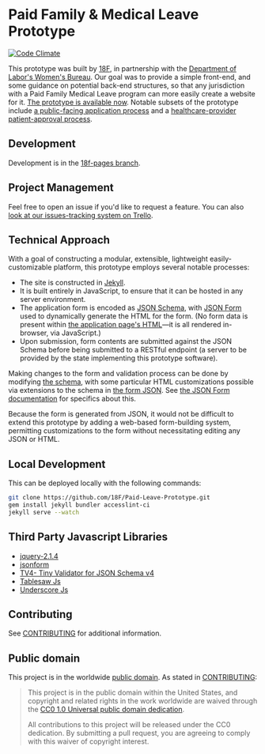# Paid Family & Medical Leave Prototype

[![Code Climate](https://codeclimate.com/github/18F/Paid-Leave-Prototype/badges/gpa.svg)](https://codeclimate.com/github/18F/Paid-Leave-Prototype)

This prototype was built by [18F](https://18f.gov/), in partnership with the [Department of Labor's Women's Bureau](https://www.dol.gov/wb/). Our goal was to provide a simple front-end, and some guidance on potential back-end structures, so that any jurisdiction with a Paid Family Medical Leave program can more easily create a website for it. [The prototype is available now](https://pages.18f.gov/Paid-Leave-Prototype/). Notable subsets of the prototype include [a public-facing application process](https://pages.18f.gov/Paid-Leave-Prototype/claims/new/) and a [healthcare-provider patient-approval process](https://pages.18f.gov/Paid-Leave-Prototype/claims/verify/).

## Development
Development is in the [18f-pages branch](https://github.com/18F/Paid-Leave-Prototype/tree/18f-pages).

## Project Management
Feel free to open an issue if you'd like to request a feature. You can also [look at our issues-tracking system on Trello](https://trello.com/b/0RAkaeci/dol-paid-leave).

## Technical Approach
With a goal of constructing a modular, extensible, lightweight easily-customizable platform, this prototype employs several notable processes:
* The site is constructed in [Jekyll](https://jekyllrb.com/).
* It is built entirely in JavaScript, to ensure that it can be hosted in any server environment.
* The application form is encoded as [JSON Schema](http://json-schema.org/), with [JSON Form](https://github.com/joshfire/jsonform) used to dynamically generate the HTML for the form. (No form data is present within [the application page's HTML](https://github.com/18F/Paid-Leave-Prototype/blob/18f-pages/_pages/claims/new.html)—it is all rendered in-browser, via JavaScript.)
* Upon submission, form contents are submitted against the JSON Schema before being submitted to a RESTful endpoint (a server to be provided by the state implementing this prototype software).

Making changes to the form and validation process can be done by modifying [the schema](https://github.com/18F/Paid-Leave-Prototype/blob/18f-pages/javascripts/schema.json), with some particular HTML customizations possible via extensions to the schema in [the form JSON](https://github.com/18F/Paid-Leave-Prototype/blob/18f-pages/javascripts/form.json). See [the JSON Form documentation](https://github.com/joshfire/jsonform/wiki) for specifics about this.

Because the form is generated from JSON, it would not be difficult to extend this prototype by adding a web-based form-building system, permitting customizations to the form without necessitating editing any JSON or HTML.

## Local Development
This can be deployed locally with the following commands:
```bash
git clone https://github.com/18F/Paid-Leave-Prototype.git
gem install jekyll bundler accesslint-ci
jekyll serve --watch
```
## Third Party Javascript Libraries
* [jquery-2.1.4](https://github.com/jquery/jquery)
* [jsonform](https://github.com/joshfire/jsonform/wiki#default-mapping)
* [TV4- Tiny Validator for JSON Schema v4](https://github.com/geraintluff/tv4)
* [Tablesaw Js](https://github.com/filamentgroup/tablesaw)
* [Underscore Js](https://github.com/jashkenas/underscore)

## Contributing

See [CONTRIBUTING](CONTRIBUTING.md) for additional information.

## Public domain

This project is in the worldwide [public domain](LICENSE.md). As stated in [CONTRIBUTING](CONTRIBUTING.md):

> This project is in the public domain within the United States, and copyright and related rights in the work worldwide are waived through the [CC0 1.0 Universal public domain dedication](https://creativecommons.org/publicdomain/zero/1.0/).
>
> All contributions to this project will be released under the CC0 dedication. By submitting a pull request, you are agreeing to comply with this waiver of copyright interest.
